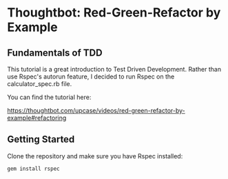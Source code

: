 # Thoughtbot: Red-Green-Refactor by Example
## Fundamentals of TDD

This tutorial is a great introduction to Test Driven Development. Rather than use Rspec's autorun feature, I decided to run Rspec on the calculator_spec.rb file. 

You can find the tutorial here:

https://thoughtbot.com/upcase/videos/red-green-refactor-by-example#refactoring

## Getting Started

Clone the repository and make sure you have Rspec installed:

`gem install rspec`